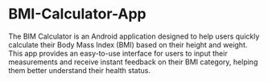 # BMI-Calculator-App
The BIM Calculator is an Android application designed to help users quickly calculate their Body Mass Index (BMI) based on their height and weight. This app provides an easy-to-use interface for users to input their measurements and receive instant feedback on their BMI category, helping them better understand their health status.
